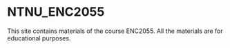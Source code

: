 # NTNU_ENC2055

This site contains materials of the course ENC2055.
All the materials are for educational purposes.

